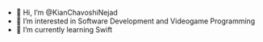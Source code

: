 - 👋 Hi, I’m @KianChavoshiNejad
- 👀 I’m interested in Software Development and Videogame Programming
- 🌱 I’m currently learning Swift


<!---
KianChavoshiNejad/KianChavoshiNejad is a ✨ special ✨ repository because its `README.md` (this file) appears on your GitHub profile.
You can click the Preview link to take a look at your changes.
--->
